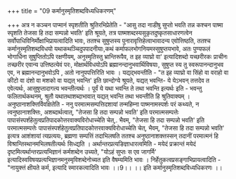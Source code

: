 +++
title = "09 कर्मानुस्मृतिशब्दविध्यधिकरणम्"

+++
अत्र न कञ्चन पाप्मानं स्पृशतीति श्रुतिरभिप्रेतेति - "आसु तदा नाडीषु सुप्तो भवति तन्न कश्चन पाष्मा स्पृशति तेजसा हि तदा सम्पन्नो भवति' इति श्रूयते, तत्र पाष्मशब्दस्यसुकृतदुष्कृतसाधारणत्वेन सर्वोपाधिविनिर्मोक्षाभिप्रायत्वादिति भावः, ततश्च सुषुप्तस्य पुनारावृत्तिहेत्वाभावादन्य एवोत्तिष्ठति, ततश्च कर्मानुस्मृतिशब्दविधयो यथाकथञ्चिदुपपादनीयाः,कथं कर्माफलभोगनियमस्सुषुप्तयभावे, अतः पुण्यफलं भोगार्धिना सुषुप्तितोऽपि रक्षणीयम्, अनुस्मृतिस्तु भ्रान्तिरूपैव, त इह व्याघ्रो वा' इत्यादिशब्दो यच्छरीरकः प्राचीनः तच्छरीर एवान्य उत्तिष्ठत्येवं परः, मोक्षार्थविधयोऽपि ब्रह्मानन्दानुभवार्थिविषयाः, सुषुप्त स्य तु स्वरूपानन्दानुभव एव, न ब्रह्मानन्दानुभवोऽपि , अतो नानुपपत्तिरिति भावः । यद्यद्भवन्तीति - "त इह व्याघ्रो वा सिंहो वा वराहो वा कीटो वा दंशो वा मशको वा यद्यत् भवन्ति' इति छान्दोग्ये श्रूयते, यद्यत् भवन्ति- ये येऽभवन् तत्तदेव त एवेत्यर्थः, आसुषुप्तादागत्य भवन्तीत्यर्थः । पूर्वं ये यथा भवन्ति ते तथा भवन्ति इत्यर्थः इति - भवन्तु फलितार्थकथनम्, श्रुतौ यथातथाशब्दाभावात् यद्यत् भवन्ति तथा भवन्तीति हि श्रुतिवाक्यम् । अनुष्ठानाशक्त्तिर्विवक्षितेति - ननु परमात्मसम्पत्तिदशायां तन्महिम्ना पाष्मनामस्पर्शः परं कथ्यते, न त्वनुष्ठानाशक्त्तिः, अशब्दार्थत्वात्, "तेजसा हि तदा सम्पन्नो भवति' इति परमात्मसम्पत्तेः पापासंस्पर्शहेतुत्वप्रतिपादकोत्तरवाक्यविरोधाच्चेति चेत्,. भैवम्, "तेजसा हि तदा सम्पन्नो भवति' इति परमात्मसम्पत्तेः पापासंस्पर्शहेतुत्वप्रतिपादकोत्तरवाक्यविरोधाच्चेति चेत्, भैवम्, "तेजसा हि तदा सम्पन्नो भवति' इत्यत्र आशंशायां त्यप्रत्ययः, ब्रह्मणा सम्पत्तिं तदाभिलषति ततश्च अनुष्ठानाशक्त्तस्सन् तदानीं परमात्मनं हि विश्रान्तिस्थानमभिलषतीत्यर्थः सिध्द्यति । अर्थान्तरप्रत्यङिज्ञाधारत्वमिति - मयेदं प्रक्रान्तं मयेदं दृष्टमित्यर्थान्तरप्रत्यभिज्ञानं कर्मशब्देन उच्यते, "योऽहं सुप्तः स एव जागर्मि' इत्यादिस्वविषयप्रत्यभिज्ञानमनुस्मृविशब्देनोच्यत इति वैषम्यमिति भावः । निर्हेतुकत्वप्रसङ्गाभिप्रायत्वादिति - "नायुक्त्तं क्षीयते कर्म, इत्यादि स्मारकत्वादिति भावः ।।9।। ।। इति कर्मानुस्मृतिशब्दविध्यधिकरणः ।।